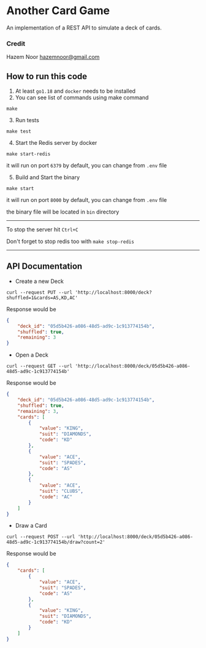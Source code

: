 # Another Card Game

An implementation of a REST API to simulate a deck of cards.

### Credit
Hazem Noor <hazemnoor@gmail.com>

## How to run this code

1. At least `go1.18` and `docker` needs to be installed
2. You can see list of commands using make command
```shell
make
```
3. Run tests
```shell
make test
```
4. Start the Redis server by docker
```shell
make start-redis
```
it will run on port `6379` by default, you can change from `.env` file

5. Build and Start the binary
```shell
make start
```
it will run on port `8000` by default, you can change from `.env` file

the binary file will be located in `bin` directory

---

To stop the server hit `Ctrl+C`

Don't forget to stop redis too with `make stop-redis`

---

## API Documentation
- Create a new Deck
```shell
curl --request PUT --url 'http://localhost:8000/deck?shuffled=1&cards=AS,KD,AC'
```
Response would be
```json
{
    "deck_id": "05d5b426-a086-48d5-ad9c-1c913774154b",
    "shuffled": true,
    "remaining": 3
}
```

- Open a Deck
```shell
curl --request GET --url 'http://localhost:8000/deck/05d5b426-a086-48d5-ad9c-1c913774154b'
```
Response would be
```json
{
    "deck_id": "05d5b426-a086-48d5-ad9c-1c913774154b",
    "shuffled": true,
    "remaining": 3,
    "cards": [
        {
            "value": "KING",
            "suit": "DIAMONDS",
            "code": "KD"
        },
        {
            "value": "ACE",
            "suit": "SPADES",
            "code": "AS"
        },
        {
            "value": "ACE",
            "suit": "CLUBS",
            "code": "AC"
        }
    ]
}
```

- Draw a Card
```shell
curl --request POST --url 'http://localhost:8000/deck/05d5b426-a086-48d5-ad9c-1c913774154b/draw?count=2'
```
Response would be
```json
{
    "cards": [
        {
            "value": "ACE",
            "suit": "SPADES",
            "code": "AS"
        },
        {
            "value": "KING",
            "suit": "DIAMONDS",
            "code": "KD"
        }
    ]
}
```
